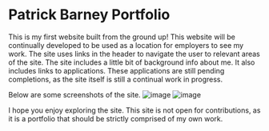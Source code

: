 # Patrick Barney Portfolio

This is my first website built from the ground up!
This website will be continually developed to be used as a location for employers to see my work.
The site uses links in the header to navigate the user to relevant areas of the site.
The site includes a little bit of background info about me.
It also includes links to applications.
These applications are still pending completions, as the site itself is still a continual work in progress.

Below are some screenshots of the site.
![image](https://user-images.githubusercontent.com/107075686/182512556-44f6fa2d-ba9e-4e4a-8412-0e9c3344dbef.png)
![image](https://user-images.githubusercontent.com/107075686/182512634-a6a647d4-3f89-49d0-a532-de790558939d.png)

I hope you enjoy exploring the site.
This site is not open for contributions, as it is a portfolio that should be strictly comprised of my own work.

